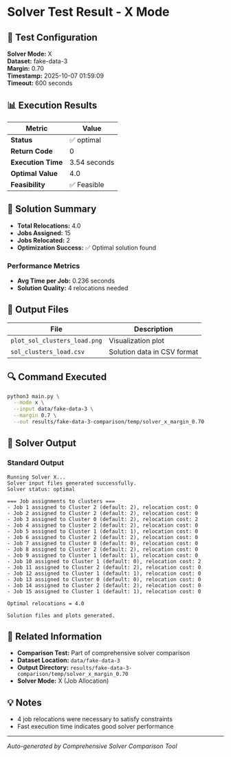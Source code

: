 # Solver Test Result - X Mode

## 🔧 Test Configuration

**Solver Mode:** X  
**Dataset:** fake-data-3  
**Margin:** 0.70  
**Timestamp:** 2025-10-07 01:59:09  
**Timeout:** 600 seconds  

## 📊 Execution Results

| Metric | Value |
|--------|-------|
| **Status** | ✅ optimal |
| **Return Code** | 0 |
| **Execution Time** | 3.54 seconds |
| **Optimal Value** | 4.0 |
| **Feasibility** | ✅ Feasible |

## 🎯 Solution Summary

- **Total Relocations:** 4.0
- **Jobs Assigned:** 15
- **Jobs Relocated:** 2
- **Optimization Success:** ✅ Optimal solution found

### Performance Metrics
- **Avg Time per Job:** 0.236 seconds
- **Solution Quality:** 4 relocations needed


## 📁 Output Files

| File | Description |
|------|-------------|
| `plot_sol_clusters_load.png` | Visualization plot |
| `sol_clusters_load.csv` | Solution data in CSV format |


## 🔍 Command Executed

```bash
python3 main.py \
  --mode x \
  --input data/fake-data-3 \
  --margin 0.7 \
  --out results/fake-data-3-comparison/temp/solver_x_margin_0.70
```

## 📝 Solver Output

### Standard Output
```
Running Solver X...
Solver input files generated successfully.
Solver status: optimal

=== Job assignments to clusters ===
- Job 1 assigned to Cluster 2 (default: 2), relocation cost: 0
- Job 2 assigned to Cluster 2 (default: 2), relocation cost: 0
- Job 3 assigned to Cluster 0 (default: 2), relocation cost: 2
- Job 4 assigned to Cluster 2 (default: 2), relocation cost: 0
- Job 5 assigned to Cluster 1 (default: 1), relocation cost: 0
- Job 6 assigned to Cluster 2 (default: 2), relocation cost: 0
- Job 7 assigned to Cluster 0 (default: 0), relocation cost: 0
- Job 8 assigned to Cluster 2 (default: 2), relocation cost: 0
- Job 9 assigned to Cluster 1 (default: 1), relocation cost: 0
- Job 10 assigned to Cluster 1 (default: 0), relocation cost: 2
- Job 11 assigned to Cluster 2 (default: 2), relocation cost: 0
- Job 12 assigned to Cluster 1 (default: 1), relocation cost: 0
- Job 13 assigned to Cluster 0 (default: 0), relocation cost: 0
- Job 14 assigned to Cluster 2 (default: 2), relocation cost: 0
- Job 15 assigned to Cluster 1 (default: 1), relocation cost: 0

Optimal relocations = 4.0

Solution files and plots generated.

```

## 🔗 Related Information

- **Comparison Test:** Part of comprehensive solver comparison
- **Dataset Location:** `data/fake-data-3`
- **Output Directory:** `results/fake-data-3-comparison/temp/solver_x_margin_0.70`
- **Solver Mode:** X (Job Allocation)

## 💡 Notes

- 4 job relocations were necessary to satisfy constraints
- Fast execution time indicates good solver performance

---

*Auto-generated by Comprehensive Solver Comparison Tool*
